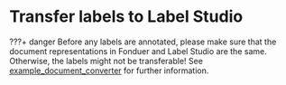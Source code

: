 # Transfer labels to Label Studio


???+ danger
    Before any labels are annotated, please make sure that the document representations in Fonduer and Label Studio are the same. Otherwise, the labels might not be transferable! See [example_document_converter](example_document_converter.md) for further information.